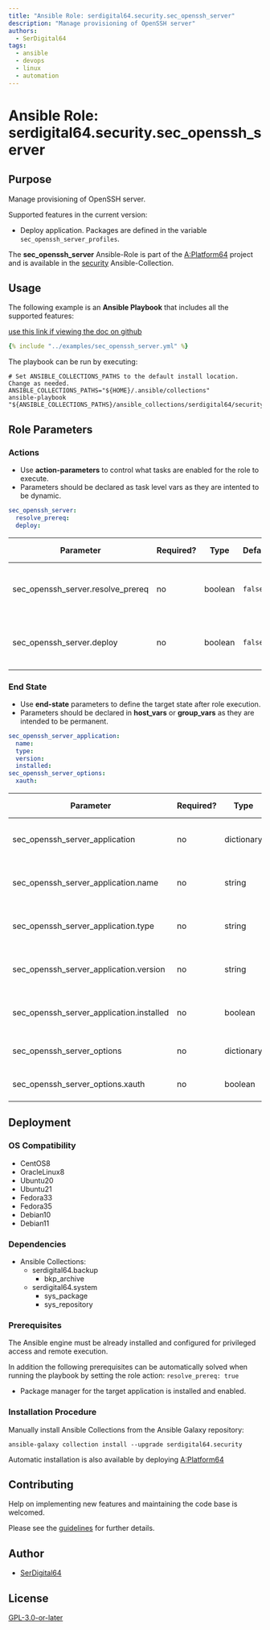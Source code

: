 ```yaml
---
title: "Ansible Role: serdigital64.security.sec_openssh_server"
description: "Manage provisioning of OpenSSH server"
authors:
  - SerDigital64
tags:
  - ansible
  - devops
  - linux
  - automation
---
```


# Ansible Role: serdigital64.security.sec_openssh_server

## Purpose

Manage provisioning of OpenSSH server.

Supported features in the current version:

- Deploy application. Packages are defined in the variable `sec_openssh_server_profiles`.

The **sec_openssh_server** Ansible-Role is part of the [A:Platform64](https://github.com/serdigital64/aplatform64) project and is available in the [security](https://aplatform64.readthedocs.io/en/latest/collections/security) Ansible-Collection.

## Usage

The following example is an **Ansible Playbook** that includes all the supported features:

[use this link if viewing the doc on github](https://github.com/aplatform64/security/blob/main/playbooks/sec_openssh_server.yml)

```yaml
{% include "../examples/sec_openssh_server.yml" %}
```

The playbook can be run by executing:

```shell
# Set ANSIBLE_COLLECTIONS_PATHS to the default install location. Change as needed.
ANSIBLE_COLLECTIONS_PATHS="${HOME}/.ansible/collections"
ansible-playbook "${ANSIBLE_COLLECTIONS_PATHS}/ansible_collections/serdigital64/security/playbooks/sec_openssh_server.yml"
```

## Role Parameters

### Actions

- Use **action-parameters** to control what tasks are enabled for the role to execute.
- Parameters should be declared as task level vars as they are intented to be dynamic.

```yaml
sec_openssh_server:
  resolve_prereq:
  deploy:
```

| Parameter                         | Required? | Type    | Default | Purpose / Value                            |
| --------------------------------- | --------- | ------- | ------- | ------------------------------------------ |
| sec_openssh_server.resolve_prereq | no        | boolean | `false` | Enable automatic resolution of prequisites |
| sec_openssh_server.deploy         | no        | boolean | `false` | Enable installation of application package |

### End State

- Use **end-state** parameters to define the target state after role execution.
- Parameters should be declared in **host_vars** or **group_vars** as they are intended to be permanent.

```yaml
sec_openssh_server_application:
  name:
  type:
  version:
  installed:
sec_openssh_server_options:
  xauth:
```

| Parameter                                | Required? | Type       | Default            | Purpose / Value                    |
| ---------------------------------------- | --------- | ---------- | ------------------ | ---------------------------------- |
| sec_openssh_server_application           | no        | dictionary |                    | Set application package end state  |
| sec_openssh_server_application.name      | no        | string     | `"openssh_server"` | Select application package name    |
| sec_openssh_server_application.type      | no        | string     | `"distro"`         | Select application package type    |
| sec_openssh_server_application.version   | no        | string     | `"latest"`         | Select application package version |
| sec_openssh_server_application.installed | no        | boolean    | `true`             | Set application package end state  |
| sec_openssh_server_options               | no        | dictionary |                    | Select optional components         |
| sec_openssh_server_options.xauth         | no        | boolean    | `false`            | Enable XAuth support               |

## Deployment

### OS Compatibility

- CentOS8
- OracleLinux8
- Ubuntu20
- Ubuntu21
- Fedora33
- Fedora35
- Debian10
- Debian11

### Dependencies

- Ansible Collections:
  - serdigital64.backup
    - bkp_archive
  - serdigital64.system
    - sys_package
    - sys_repository

### Prerequisites

The Ansible engine must be already installed and configured for privileged access and remote execution.

In addition the following prerequisites can be automatically solved when running the playbook by setting the role action: `resolve_prereq: true`

- Package manager for the target application is installed and enabled.

### Installation Procedure

Manually install Ansible Collections from the Ansible Galaxy repository:

```shell
ansible-galaxy collection install --upgrade serdigital64.security
```

Automatic installation is also available by deploying [A:Platform64](https://aplatform64.readthedocs.io/en/latest/#deployment)

## Contributing

Help on implementing new features and maintaining the code base is welcomed.

Please see the [guidelines](https://aplatform64.readthedocs.io/en/latest/contributing/CONTRIBUTING) for further details.

## Author

- [SerDigital64](https://serdigital64.github.io/)

## License

[GPL-3.0-or-later](https://www.gnu.org/licenses/gpl-3.0.txt)
